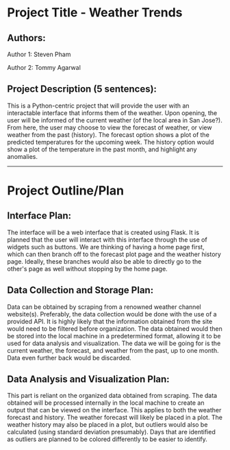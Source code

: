 # Project Title - Weather Trends

## Authors: 
Author 1: Steven Pham

Author 2: Tommy Agarwal

## Project Description (5 sentences): 
This is a Python-centric project that will provide the user with an interactable interface that informs them of the weather. Upon opening, the user will be informed of the current weather (of the local area in San Jose?). From here, the user may choose to view the forecast of weather, or view weather from the past (history). The forecast option shows a plot of the predicted temperatures for the upcoming week. The history option would show a plot of the temperature in the past month, and highlight any anomalies.

- - - - -

# Project Outline/Plan 

## Interface Plan: 
The interface will be a web interface that is created using Flask. It is planned that the user will interact with this interface through the use of widgets such as buttons. We are thinking of having a home page first, which can then branch off to the forecast plot page and the weather history page. Ideally, these branches would also be able to directly go to the other's page as well without stopping by the home page. 

## Data Collection and Storage Plan: 
Data can be obtained by scraping from a renowned weather channel website(s). Preferably, the data collection would be done with the use of a provided API. It is highly likely that the information obtained from the site would need to be filtered before organization. The data obtained would then be stored into the local machine in a predetermined format, allowing it to be used for data analysis and visualization. The data we will be going for is the current weather, the forecast, and weather from the past, up to one month. Data even further back would be discarded.

## Data Analysis and Visualization Plan: 
This part is reliant on the organized data obtained from scraping. The data obtained will be processed internally in the local machine to create an output that can be viewed on the interface. This applies to both the weather forecast and history. The weather forecast will likely be placed in a plot. The weather history may also be placed in a plot, but outliers would also be calculated (using standard deviation presumably). Days that are identified as outliers are planned to be colored differently to be easier to identify.
